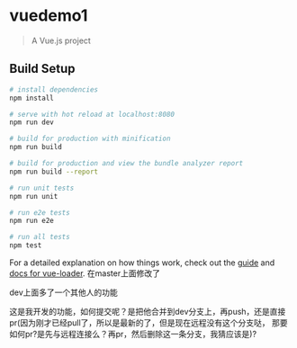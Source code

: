 # vuedemo1

> A Vue.js project

## Build Setup

``` bash
# install dependencies
npm install

# serve with hot reload at localhost:8080
npm run dev

# build for production with minification
npm run build

# build for production and view the bundle analyzer report
npm run build --report

# run unit tests
npm run unit

# run e2e tests
npm run e2e

# run all tests
npm test
```

For a detailed explanation on how things work, check out the [guide](http://vuejs-templates.github.io/webpack/) and [docs for vue-loader](http://vuejs.github.io/vue-loader).
在master上面修改了

dev上面多了一个其他人的功能

这是我开发的功能，如何提交呢？是把他合并到dev分支上，再push，还是直接pr(因为刚才已经pull了，所以是最新的了，但是现在远程没有这个分支哒，
那要如何pr?是先与远程连接么？再pr，然后删除这一条分支，我猜应该是)?
